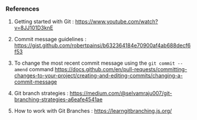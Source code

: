 ### References

1. Getting started with Git : https://www.youtube.com/watch?v=8JJ101D3knE

2. Commit message guidelines : https://gist.github.com/robertpainsi/b632364184e70900af4ab688decf6f53

3. To change the most recent commit message using the `git commit --amend` command
   https://docs.github.com/en/pull-requests/committing-changes-to-your-project/creating-and-editing-commits/changing-a-commit-message

4. Git branch strategies : https://medium.com/@selvamraju007/git-branching-strategies-a6eafe4541ae

5. How to work with Git Branches : https://learngitbranching.js.org/